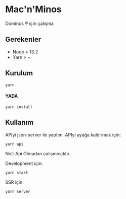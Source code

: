 # Mac'n'Minos

Dominos ® için çalışma

## Gerekenler

- Node > 13.2
- Yarn > ~

## Kurulum

    yarn

#### YADA

    yarn install

## Kullanım

APIyi json-server ile yaptım. APIyi ayağa kaldırmak için:

    yarn api

Not: Api Olmadan çalışmicaktır.

Development için: 

    yarn start
    
SSR için:

    yarn server
